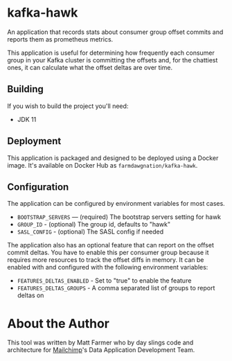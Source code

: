 # kafka-hawk

An application that records stats about consumer group offset commits and
reports them as prometheus metrics.

This application is useful for determining how frequently each consumer group
in your Kafka cluster is committing the offsets and, for the chattiest ones,
it can calculate what the offset deltas are over time.

## Building

If you wish to build the project you'll need:

* JDK 11

## Deployment

This application is packaged and designed to be deployed using a Docker image.
It's available on Docker Hub as `farmdawgnation/kafka-hawk`.

## Configuration

The application can be configured by environment variables for most cases.

* `BOOTSTRAP_SERVERS` — (required) The bootstrap servers setting for hawk
* `GROUP_ID` - (optional) The group id, defaults to "hawk"
* `SASL_CONFIG` - (optional) The SASL config if needed

The application also has an optional feature that can report on the offset
commit deltas. You have to enable this per consumer group because it requires
more resources to track the offset diffs in memory. It can be enabled with
and configured with the following environment variables:

* `FEATURES_DELTAS_ENABLED` - Set to "true" to enable the feature
* `FEATURES_DELTAS_GROUPS` - A comma separated list of groups to report deltas on

# About the Author

This tool was written by Matt Farmer who by day slings code and architecture
for [Mailchimp](https://mailchimp.com)'s Data Application Development Team.
